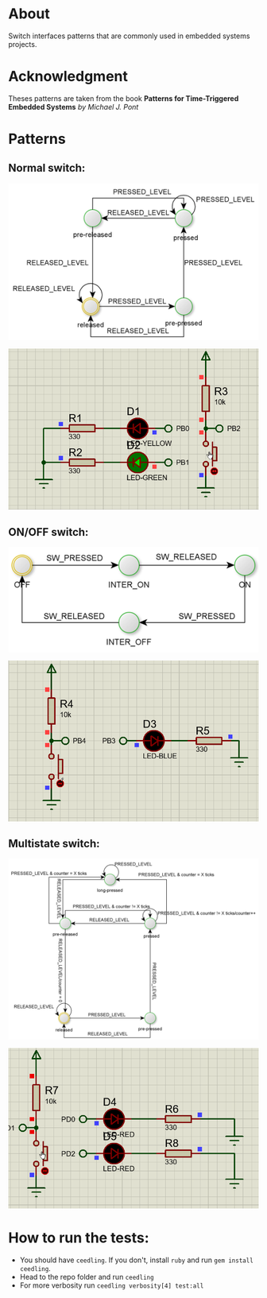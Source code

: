 # About
Switch interfaces patterns that are commonly used in embedded systems projects.

# Acknowledgment
Theses patterns are taken from the book <b>Patterns for Time-Triggered Embedded Systems</b> <i>by Michael J. Pont</i>

# Patterns
## Normal switch:
<p align="center">
  <a href="" rel="noopener">
 <img src="https://github.com/mhomran/Switch_Interfaces/raw/master/imgs/Normal_SW.png" alt="Normal Switch Pattern"></a>
</p>
<p align="center">
  <a href="" rel="noopener">
 <img src="https://github.com/mhomran/Switch_Interfaces/raw/master/imgs/Normal_SW.gif" alt="Normal Switch Pattern"></a>
</p>

## ON/OFF switch:
<p align="center">
  <a href="" rel="noopener">
 <img src="https://github.com/mhomran/Switch_Interfaces/raw/master/imgs/OnOffSW.png" alt="ON/OFF Switch Pattern"></a>
</p>
<p align="center">
  <a href="" rel="noopener">
 <img src="https://github.com/mhomran/Switch_Interfaces/raw/master/imgs/OnOffSW.gif" alt="ON/OFF Switch Pattern"></a>
</p>

## Multistate switch:
<p align="center">
  <a href="" rel="noopener">
 <img src="https://github.com/mhomran/Switch_Interfaces/raw/master/imgs/Multistate_SW.png" alt="Multistate Switch Pattern"></a>
</p>
<p align="center">
  <a href="" rel="noopener">
 <img src="https://github.com/mhomran/Switch_Interfaces/raw/master/imgs/Multistate_SW.gif" alt="Multistate Switch Pattern"></a>
</p>

# How to run the tests:
 - You should have `ceedling`. If you don't, install `ruby` and run `gem install ceedling`.
 - Head to the repo folder and run `ceedling`
 - For more verbosity run `ceedling verbosity[4] test:all`
